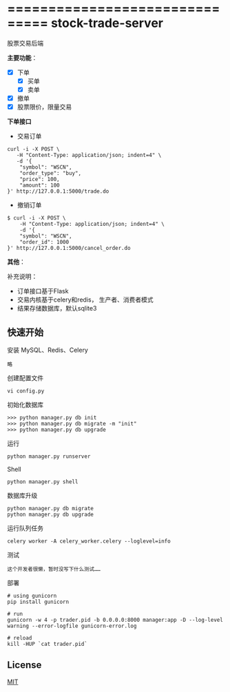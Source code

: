 ===============================
stock-trade-server
===============================

股票交易后端

**主要功能**：

- [x] 下单
    - [x] 买单
    - [x] 卖单
- [x] 撤单
- [x] 股票限价，限量交易

**下单接口**

- 交易订单
```
curl -i -X POST \
   -H "Content-Type: application/json; indent=4" \
   -d '{
    "symbol": "WSCN",
    "order_type": "buy",
    "price": 100,
    "amount": 100
}' http://127.0.0.1:5000/trade.do
```

- 撤销订单
```
$ curl -i -X POST \
    -H "Content-Type: application/json; indent=4" \
    -d '{
    "symbol": "WSCN",
    "order_id": 1000
}' http://127.0.0.1:5000/cancel_order.do
```

**其他**：

补充说明：

- 订单接口基于Flask
- 交易内核基于celery和redis， 生产者、消费者模式
- 结果存储数据库，默认sqlite3

## 快速开始

安装 MySQL、Redis、Celery
```
略
```

创建配置文件
```
vi config.py
```

初始化数据库

```
>>> python manager.py db init
>>> python manager.py db migrate -m "init"
>>> python manager.py db upgrade
```

运行

```
python manager.py runserver
```

Shell

```
python manager.py shell
```

数据库升级

```
python manager.py db migrate
python manager.py db upgrade
```

运行队列任务

```
celery worker -A celery_worker.celery --loglevel=info
```

测试

```
这个开发者很懒，暂时没写下什么测试……
```

部署

```
# using gunicorn
pip install gunicorn

# run
gunicorn -w 4 -p trader.pid -b 0.0.0.0:8000 manager:app -D --log-level warning --error-logfile gunicorn-error.log

# reload
kill -HUP `cat trader.pid`
```

## License
[MIT](LICENSE)
